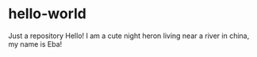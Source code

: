# hello-world
Just a repository
Hello! I am a cute night heron living near a river in china, my name is Eba!
